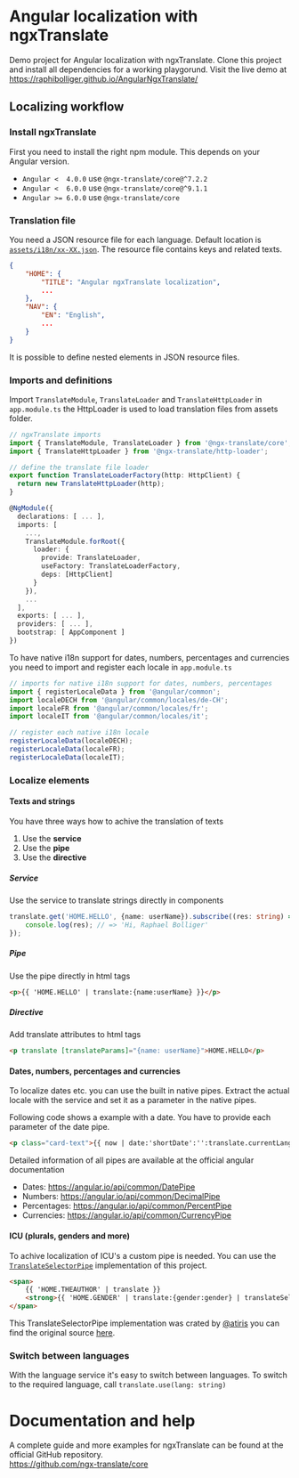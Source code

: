[//]: # (ng build --prod --op docs  --base-href /AngularNgxTranslate/)

# Angular localization with ngxTranslate

Demo project for Angular localization with ngxTranslate. Clone this project and install all dependencies for a working playgorund.
Visit the live demo at https://raphibolliger.github.io/AngularNgxTranslate/

## Localizing workflow

### Install ngxTranslate

First you need to install the right npm module. This depends on your Angular version.

- `Angular <  4.0.0` use `@ngx-translate/core@^7.2.2`
- `Angular <  6.0.0` use `@ngx-translate/core@^9.1.1`
- `Angular >= 6.0.0` use `@ngx-translate/core`

### Translation file

You need a JSON resource file for each language. Default location is [`assets/i18n/xx-XX.json`](https://github.com/raphibolliger/AngularNgxTranslate/tree/master/src/assets/i18n). The resource file contains keys and related texts.
```JSON
{
    "HOME": {
        "TITLE": "Angular ngxTranslate localization",
        ...
    },
    "NAV": {
        "EN": "English",
        ...
    }
}
```
It is possible to define nested elements in JSON resource files.

### Imports and definitions
Import `TranslateModule`, `TranslateLoader` and `TranslateHttpLoader` in `app.module.ts` the HttpLoader is used to load translation files from assets folder.

```TypeScript
// ngxTranslate imports
import { TranslateModule, TranslateLoader } from '@ngx-translate/core';
import { TranslateHttpLoader } from '@ngx-translate/http-loader';
```

```TypeScript
// define the translate file loader
export function TranslateLoaderFactory(http: HttpClient) {
  return new TranslateHttpLoader(http);
}
```

```TypeScript
@NgModule({
  declarations: [ ... ],
  imports: [
    ...,
    TranslateModule.forRoot({
      loader: {
        provide: TranslateLoader,
        useFactory: TranslateLoaderFactory,
        deps: [HttpClient]
      }
    }),
    ...
  ],
  exports: [ ... ],
  providers: [ ... ],
  bootstrap: [ AppComponent ]
})
```

To have native i18n support for dates, numbers, percentages and currencies you need to import and register each locale in `app.module.ts`
```TypeScript
// imports for native i18n support for dates, numbers, percentages
import { registerLocaleData } from '@angular/common';
import localeDECH from '@angular/common/locales/de-CH';
import localeFR from '@angular/common/locales/fr';
import localeIT from '@angular/common/locales/it';

// register each native i18n locale
registerLocaleData(localeDECH);
registerLocaleData(localeFR);
registerLocaleData(localeIT);
```

### Localize elements

#### Texts and strings
You have three ways how to achive the translation of texts

1. Use the **service**
2. Use the **pipe**
3. Use the **directive**

##### Service
Use the service to translate strings directly in components
```TypeScript
translate.get('HOME.HELLO', {name: userName}).subscribe((res: string) => {
    console.log(res); // => 'Hi, Raphael Bolliger'
});
```

##### Pipe
Use the pipe directly in html tags
```html
<p>{{ 'HOME.HELLO' | translate:{name:userName} }}</p>
```

##### Directive
Add translate attributes to html tags
```html
<p translate [translateParams]="{name: userName}">HOME.HELLO</p>
```

#### Dates, numbers, percentages and currencies
To localize dates etc. you can use the built in native pipes. Extract the actual locale with the service and set it as a parameter in the native pipes.

Following code shows a example with a date. You have to provide each parameter of the date pipe.
```html
<p class="card-text">{{ now | date:'shortDate':'':translate.currentLang }}</p>
```

Detailed information of all pipes are available at the official angular documentation

- Dates: https://angular.io/api/common/DatePipe
- Numbers: https://angular.io/api/common/DecimalPipe
- Percentages: https://angular.io/api/common/PercentPipe
- Currencies: https://angular.io/api/common/CurrencyPipe

#### ICU (plurals, genders and more)

To achive localization of ICU's a custom pipe is needed. You can use the [`TranslateSelectorPipe`](https://github.com/raphibolliger/AngularNgxTranslate/blob/master/src/app/pipes/TranslteSelectorPipe.ts) implementation of this project.

```html
<span>
    {{ 'HOME.THEAUTHOR' | translate }}
    <strong>{{ 'HOME.GENDER' | translate:{gender:gender} | translateSelector:gender }}</strong>
</span>
```
This TranslateSelectorPipe implementation was crated by [@atiris](https://github.com/atiris) you can find the original source [here](https://github.com/ngx-translate/core/issues/150#issuecomment-330825289).

### Switch between languages
With the language service it's easy to switch between languages. To switch to the required language, call `translate.use(lang: string)`

# Documentation and help
A complete guide and more examples for ngxTranslate can be found at the official GitHub repository.  
https://github.com/ngx-translate/core